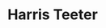 ---
title: "Harris Teeter"
url: /alexandria/harris-teeter-north-saint-asaph-street/
shop: Supermarkt
---